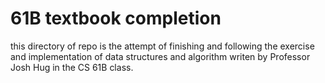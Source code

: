# 61B textbook completion 

this directory of repo is the attempt of finishing and following the exercise and implementation of data structures and algorithm writen by Professor Josh Hug in the CS 61B class.
